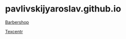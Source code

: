 # pavlivskijyaroslav.github.io
[Barbershop](https://pavlivskijyaroslav.github.io/Barbershop/)  

[Texcentr](pavlivskijyaroslav.github.io/Texcentr/)

